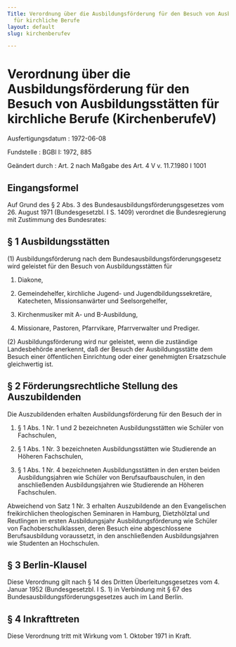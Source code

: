 ```yaml
---
Title: Verordnung über die Ausbildungsförderung für den Besuch von Ausbildungsstätten
  für kirchliche Berufe
layout: default
slug: kirchenberufev

---
```


# Verordnung über die Ausbildungsförderung für den Besuch von Ausbildungsstätten für kirchliche Berufe (KirchenberufeV)

Ausfertigungsdatum
:   1972-06-08

Fundstelle
:   BGBl I: 1972, 885

Geändert durch
:   Art. 2 nach Maßgabe des Art. 4 V v. 11.7.1980 I 1001


## Eingangsformel

Auf Grund des § 2 Abs. 3 des Bundesausbildungsförderungsgesetzes vom
26\. August 1971 (Bundesgesetzbl. I S. 1409) verordnet die
Bundesregierung mit Zustimmung des Bundesrates:


## § 1 Ausbildungsstätten

(1) Ausbildungsförderung nach dem Bundesausbildungsförderungsgesetz
wird geleistet für den Besuch von Ausbildungsstätten für

1.  Diakone,


2.  Gemeindehelfer, kirchliche Jugend- und Jugendbildungssekretäre,
    Katecheten, Missionsanwärter und Seelsorgehelfer,


3.  Kirchenmusiker mit A- und B-Ausbildung,


4.  Missionare, Pastoren, Pfarrvikare, Pfarrverwalter und Prediger.




(2) Ausbildungsförderung wird nur geleistet, wenn die zuständige
Landesbehörde anerkennt, daß der Besuch der Ausbildungsstätte dem
Besuch einer öffentlichen Einrichtung oder einer genehmigten
Ersatzschule gleichwertig ist.


## § 2 Förderungsrechtliche Stellung des Auszubildenden

Die Auszubildenden erhalten Ausbildungsförderung für den Besuch der in

1.  § 1 Abs. 1 Nr. 1 und 2 bezeichneten Ausbildungsstätten wie Schüler von
    Fachschulen,


2.  § 1 Abs. 1 Nr. 3 bezeichneten Ausbildungsstätten wie Studierende an
    Höheren Fachschulen,


3.  § 1 Abs. 1 Nr. 4 bezeichneten Ausbildungsstätten in den ersten beiden
    Ausbildungsjahren wie Schüler von Berufsaufbauschulen, in den
    anschließenden Ausbildungsjahren wie Studierende an Höheren
    Fachschulen.



Abweichend von Satz 1 Nr. 3 erhalten Auszubildende an den
Evangelischen freikirchlichen theologischen Seminaren in Hamburg,
Dietzhölztal und Reutlingen im ersten Ausbildungsjahr
Ausbildungsförderung wie Schüler von Fachoberschulklassen, deren
Besuch eine abgeschlossene Berufsausbildung voraussetzt, in den
anschließenden Ausbildungsjahren wie Studenten an Hochschulen.


## § 3 Berlin-Klausel

Diese Verordnung gilt nach § 14 des Dritten Überleitungsgesetzes vom
4\. Januar 1952 (Bundesgesetzbl. I S. 1) in Verbindung mit § 67 des
Bundesausbildungsförderungsgesetzes auch im Land Berlin.


## § 4 Inkrafttreten

Diese Verordnung tritt mit Wirkung vom 1. Oktober 1971 in Kraft.

